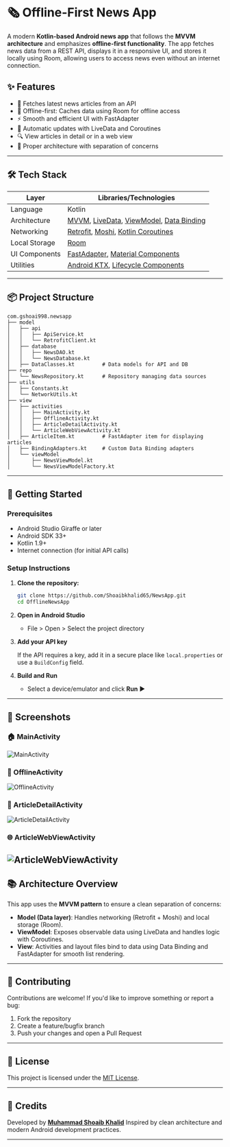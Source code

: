 # 🗞️ Offline-First News App

A modern **Kotlin-based Android news app** that follows the **MVVM architecture** and emphasizes **offline-first functionality**. The app fetches news data from a REST API, displays it in a responsive UI, and stores it locally using Room, allowing users to access news even without an internet connection.

## ✨ Features

* 📡 Fetches latest news articles from an API
* 💾 Offline-first: Caches data using Room for offline access
* ⚡ Smooth and efficient UI with FastAdapter
* 🔁 Automatic updates with LiveData and Coroutines
* 🔍 View articles in detail or in a web view
* 🔐 Proper architecture with separation of concerns

---

## 🛠️ Tech Stack

| Layer         | Libraries/Technologies                                                                                                                                                                                                                                                                                   |
| ------------- | -------------------------------------------------------------------------------------------------------------------------------------------------------------------------------------------------------------------------------------------------------------------------------------------------------- |
| Language      | Kotlin                                                                                                                                                                                                                                                                                                   |
| Architecture  | [MVVM](https://developer.android.com/topic/architecture), [LiveData](https://developer.android.com/topic/libraries/architecture/livedata), [ViewModel](https://developer.android.com/topic/libraries/architecture/viewmodel), [Data Binding](https://developer.android.com/topic/libraries/data-binding) |
| Networking    | [Retrofit](https://github.com/square/retrofit), [Moshi](https://github.com/square/moshi), [Kotlin Coroutines](https://kotlinlang.org/docs/coroutines-overview.html)                                                                                                                                      |
| Local Storage | [Room](https://developer.android.com/jetpack/androidx/releases/room)                                                                                                                                                                                                                                     |
| UI Components | [FastAdapter](https://github.com/mikepenz/FastAdapter), [Material Components](https://github.com/material-components/material-components-android)                                                                                                                                                        |
| Utilities     | [Android KTX](https://developer.android.com/kotlin/ktx), [Lifecycle Components](https://developer.android.com/jetpack/androidx/releases/lifecycle)                                                                                                                                                       |

---

## 📦 Project Structure

```text
com.gshoai998.newsapp
├── model
│   ├── api
│   │   ├── ApiService.kt
│   │   └── RetrofitClient.kt
│   ├── database
│   │   ├── NewsDAO.kt
│   │   └── NewsDatabase.kt
│   ├── DataClasses.kt         # Data models for API and DB
├── repo
│   └── NewsRepository.kt      # Repository managing data sources
├── utils
│   ├── Constants.kt
│   └── NetworkUtils.kt
├── view
│   ├── activities
│   │   ├── MainActivity.kt
│   │   ├── OfflineActivity.kt
│   │   ├── ArticleDetailActivity.kt
│   │   └── ArticleWebViewActivity.kt
│   ├── ArticleItem.kt         # FastAdapter item for displaying articles
│   ├── BindingAdapters.kt     # Custom Data Binding adapters
│   └── viewModel
│       ├── NewsViewModel.kt
│       └── NewsViewModelFactory.kt
```

---

## 🚀 Getting Started

### Prerequisites

* Android Studio Giraffe or later
* Android SDK 33+
* Kotlin 1.9+
* Internet connection (for initial API calls)

### Setup Instructions

1. **Clone the repository:**

   ```bash
   git clone https://github.com/Shoaibkhalid65/NewsApp.git
   cd OfflineNewsApp
   ```

2. **Open in Android Studio**

   * File > Open > Select the project directory

3. **Add your API key**

   If the API requires a key, add it in a secure place like `local.properties` or use a `BuildConfig` field.

4. **Build and Run**

   * Select a device/emulator and click **Run** ▶️

---

## 📸 Screenshots

### 🏠 MainActivity
![MainActivity](https://github.com/user-attachments/assets/464e0d68-2464-44fc-82dd-966be2fe957c)

### 📴 OfflineActivity
![OfflineActivity](https://github.com/user-attachments/assets/965a50b4-0c3e-4ded-811f-8fb8ead4d030)

### 📰 ArticleDetailActivity
![ArticleDetailActivity](https://github.com/user-attachments/assets/2c3f9484-fb7d-40b5-9cd8-8c3edad6e452)

### 🌐 ArticleWebViewActivity
![ArticleWebViewActivity](https://github.com/user-attachments/assets/5043bda4-645a-4d95-9fc6-b3d54a626ca0)
---

## 📚 Architecture Overview

This app uses the **MVVM pattern** to ensure a clean separation of concerns:

* **Model (Data layer)**: Handles networking (Retrofit + Moshi) and local storage (Room).
* **ViewModel**: Exposes observable data using LiveData and handles logic with Coroutines.
* **View**: Activities and layout files bind to data using Data Binding and FastAdapter for smooth list rendering.

---

## 🤝 Contributing

Contributions are welcome! If you'd like to improve something or report a bug:

1. Fork the repository
2. Create a feature/bugfix branch
3. Push your changes and open a Pull Request

---

## 📄 License

This project is licensed under the [MIT License](LICENSE).

---

## 🙌 Credits

Developed by [**Muhammad Shoaib Khalid**](https://github.com/Shoaibkhalid65)
Inspired by clean architecture and modern Android development practices.

---

